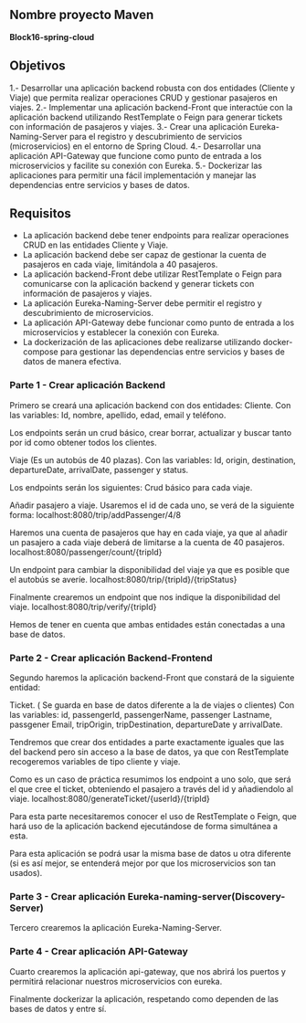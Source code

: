 ## Nombre proyecto Maven

**Block16-spring-cloud**

## Objetivos
1.- Desarrollar una aplicación backend robusta con dos entidades (Cliente y Viaje) que permita realizar operaciones CRUD y gestionar pasajeros en viajes.
2.- Implementar una aplicación backend-Front que interactúe con la aplicación backend utilizando RestTemplate o Feign para generar tickets con información de pasajeros y viajes.
3.- Crear una aplicación Eureka-Naming-Server para el registro y descubrimiento de servicios (microservicios) en el entorno de Spring Cloud.
4.- Desarrollar una aplicación API-Gateway que funcione como punto de entrada a los microservicios y facilite su conexión con Eureka.
5.- Dockerizar las aplicaciones para permitir una fácil implementación y manejar las dependencias entre servicios y bases de datos.

## Requisitos
- La aplicación backend debe tener endpoints para realizar operaciones CRUD en las entidades Cliente y Viaje.
- La aplicación backend debe ser capaz de gestionar la cuenta de pasajeros en cada viaje, limitándola a 40 pasajeros.
- La aplicación backend-Front debe utilizar RestTemplate o Feign para comunicarse con la aplicación backend y generar tickets con información de pasajeros y viajes.
- La aplicación Eureka-Naming-Server debe permitir el registro y descubrimiento de microservicios.
- La aplicación API-Gateway debe funcionar como punto de entrada a los microservicios y establecer la conexión con Eureka.
- La dockerización de las aplicaciones debe realizarse utilizando docker-compose para gestionar las dependencias entre servicios y bases de datos de manera efectiva.

### Parte 1 - Crear aplicación Backend
Primero se creará una aplicación backend con dos entidades:
Cliente.
Con las variables:
	Id, nombre, apellido, edad, email y teléfono.

Los endpoints serán un crud básico, crear borrar, actualizar y buscar tanto por id como obtener todos los clientes.

Viaje (Es un autobús de 40 plazas).
Con las variables:
	Id, origin, destination, departureDate, arrivalDate,  passenger y status.
 
Los endpoints serán los siguientes:
Crud básico para cada viaje. 

Añadir pasajero a viaje. Usaremos el id de cada uno, se verá de la siguiente forma:
localhost:8080/trip/addPassenger/4/8

Haremos una cuenta de pasajeros que hay en cada viaje, ya que al añadir un pasajero a cada viaje deberá de limitarse a la cuenta de 40 pasajeros.
localhost:8080/passenger/count/{tripId}

Un endpoint para cambiar la disponibilidad del viaje ya que es posible que el autobús se averíe.
localhost:8080/trip/{tripId}/{tripStatus}

Finalmente crearemos un endpoint que nos indique la disponibilidad del viaje.
localhost:8080/trip/verify/{tripId}

Hemos de tener en cuenta que ambas entidades están conectadas a una base de datos.

### Parte 2 - Crear aplicación Backend-Frontend
Segundo haremos la aplicación backend-Front que constará de la siguiente entidad:

Ticket. ( Se guarda en base de datos diferente a la de viajes o clientes)
Con las variables:
id, passengerId, passengerName, passenger Lastname, passgener Email, tripOrigin, tripDestination, departureDate y arrivalDate.

Tendremos que crear dos entidades a parte exactamente iguales que las del backend pero sin acceso a la base de datos, ya que con RestTemplate recogeremos variables de tipo cliente y viaje.

Como es un caso de práctica resumimos los endpoint a uno solo, que será el que cree el ticket, obteniendo el pasajero a través del id y añadiendolo al viaje.
localhost:8080/generateTicket/{userId}/{tripId}

Para esta parte necesitaremos conocer el uso de RestTemplate o Feign, que hará uso de la aplicación backend ejecutándose de forma simultánea a esta.

Para esta aplicación se podrá usar la misma base de datos u otra diferente (si es así mejor, se entenderá mejor por que los microservicios son tan usados).

### Parte 3 - Crear aplicación Eureka-naming-server(Discovery-Server)
Tercero crearemos la aplicación Eureka-Naming-Server.	

### Parte 4 - Crear aplicación API-Gateway
Cuarto crearemos la aplicación api-gateway, que nos abrirá los puertos y permitirá relacionar nuestros microservicios con eureka.

Finalmente dockerizar la aplicación,  respetando como dependen de las bases de datos y entre sí.
